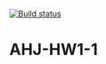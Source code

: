 [![Build status](https://ci.appveyor.com/api/projects/status/cnjumenwq0553e73?svg=true)](https://ci.appveyor.com/project/NKhashchanov/ahj-hw2-1)

# AHJ-HW1-1
